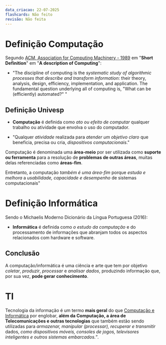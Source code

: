 ```yaml
---
data_criacao: 22-07-2025
flashcards: Não feito
revisão: Não feita
---
```

# Definição Computação

Segundo  [ACM, Association for Computing Machinery - 1989](https://dl.acm.org/doi/pdf/10.1145/63238.63239) em "**Short Definition**" em "**A description of Computing**":
- "The discipline of computing is the *systematic study of algorithmic processes that describe and transform information*: their theory, analysis, design, efficiency, implementation, and application. The fundamental question underlying all of computing is, "What can be (efficiently) automated?" " 

## Definição Univesp

- **Computação** é definida como *ato ou efeito de computar* qualquer trabalho ou atividade que envolva o uso do computador.

- "Qualquer *atividade* realizada para *atender um objetivo claro* que beneficia, precisa ou cria, *dispositivos computacionais*."

Computação é denominada uma **área-meio** por ser utilizada como **suporte ou ferramenta** para a resolução de **problemas de outras áreas**, muitas delas referenciadas como **áreas-fim**.

Entretanto, a computação *também é uma área-fim* porque *estuda e melhora* a *usabilidade, capacidade e desempenho* de sistemas computacionais"

# Definição Informática

Sendo o Michaelis Moderno Dicionário da Língua Portuguesa (2016):

- **Informática** é definida como *o estudo da computação* e do processamento de informações que abranjam todos os aspectos relacionados com hardware e software.

## Conclusão

A computação/informática é uma ciência e arte que tem por objetivo *coletar*, *produzir*, *processar* e *analisar dados*, produzindo informação que, por sua vez, **pode gerar conhecimento**.

# TI

Tecnologia da informação é um termo **mais geral** do que <u>Computação e Informática</u> por englobar, **além da Computação, a área de Telecomunicações e outras tecnologias** que também estão sendo utilizadas para *armazenar, manipular (processar), recuperar e transmitir* dados, *como dispositivos móveis, consoles de jogos, televisores inteligentes e outros sistemas embarcados.”*.